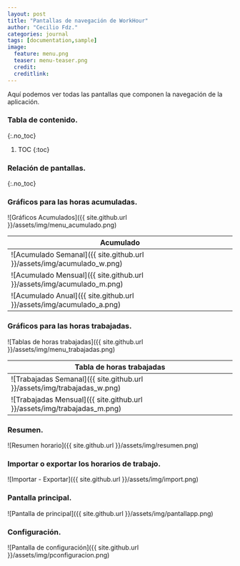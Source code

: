 ```yaml
---
layout: post
title: "Pantallas de navegación de WorkHour"
author: "Cecilio Fdz."
categories: journal
tags: [documentation,sample]
image:
  feature: menu.png
  teaser: menu-teaser.png
  credit:
  creditlink:
---
```


Aquí podemos ver todas las pantallas que componen la navegación de la aplicación.

### Tabla de contenido.
{:.no_toc}

1. TOC
{:toc}

### Relación de pantallas.
{:.no_toc}

### Gráficos para las horas acumuladas.

![Gráficos Acumulados]({{ site.github.url }}/assets/img/menu_acumulado.png)

| Acumulado  |
| -----------|
| ![Acumulado Semanal]({{ site.github.url }}/assets/img/acumulado_w.png) |
| ![Acumulado Mensual]({{ site.github.url }}/assets/img/acumulado_m.png) |
| ![Acumulado Anual]({{ site.github.url }}/assets/img/acumulado_a.png)   |

### Gráficos para las horas trabajadas.

![Tablas de horas trabajadas]({{ site.github.url }}/assets/img/menu_trabajadas.png)

| Tabla de horas trabajadas |
| --------------------------|
| ![Trabajadas Semanal]({{ site.github.url }}/assets/img/trabajadas_w.png) |
| ![Trabajadas Mensual]({{ site.github.url }}/assets/img/trabajadas_m.png) |

### Resumen.

![Resumen horario]({{ site.github.url }}/assets/img/resumen.png)

### Importar o exportar los horarios de trabajo.

![Importar - Exportar]({{ site.github.url }}/assets/img/import.png)

### Pantalla principal.

![Pantalla de principal]({{ site.github.url }}/assets/img/pantallapp.png)

### Configuración.

![Pantalla de configuración]({{ site.github.url }}/assets/img/pconfiguracion.png)
